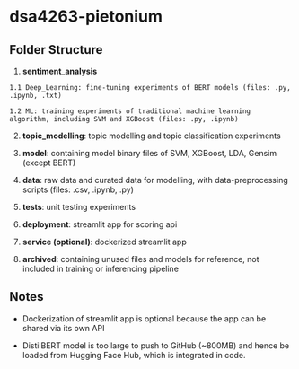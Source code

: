 <h1>dsa4263-pietonium</h1>

<h2>Folder Structure</h2>

  1. **sentiment_analysis**
    
    1.1 Deep_Learning: fine-tuning experiments of BERT models (files: .py, .ipynb, .txt)
    
    1.2 ML: training experiments of traditional machine learning algorithm, including SVM and XGBoost (files: .py, .ipynb)
    
  2. **topic_modelling**: topic modelling and topic classification experiments
  
  3. **model**: containing model binary files of SVM, XGBoost, LDA, Gensim (except BERT)
  
  4. **data**: raw data and curated data for modelling, with data-preprocessing scripts (files: .csv, .ipynb, .py)
  
  5. **tests**: unit testing experiments
  
  6. **deployment**: streamlit app for scoring api
  
  7. **service (optional)**: dockerized streamlit app
  
  8. **archived**: containing unused files and models for reference, not included in training or inferencing pipeline

<h2>Notes</h2>
  
  - Dockerization of streamlit app is optional because the app can be shared via its own API
  
  - DistilBERT model is too large to push to GitHub (~800MB) and hence be loaded from Hugging Face Hub, which is integrated in code.
